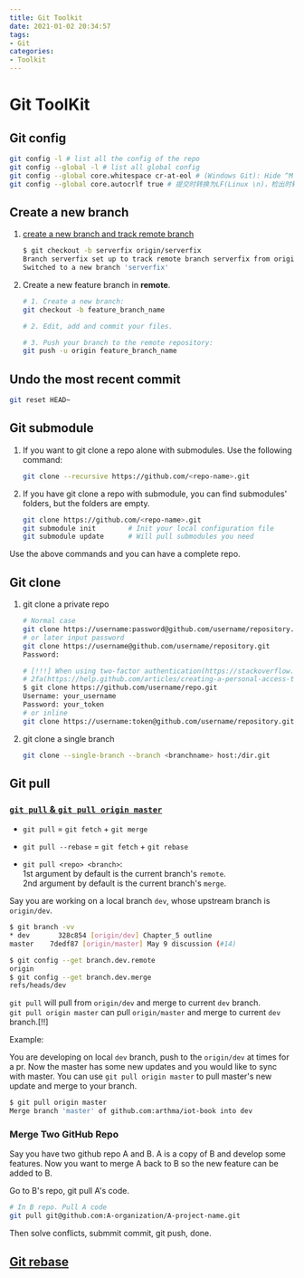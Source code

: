```yaml
---
title: Git Toolkit
date: 2021-01-02 20:34:57
tags: 
- Git
categories:
- Toolkit
---
```


# Git ToolKit

##  Git config
  
  ```bash
  git config -l # list all the config of the repo
  git config --global -l # list all global config
  git config --global core.whitespace cr-at-eol # (Windows Git): Hide ^M (Carriage Return) in Diff
  git config --global core.autocrlf true # 提交时转换为LF(Linux \n)，检出时转换为CRLF(Windows \r\n)
  ```

## Create a new branch

1. [create a new branch and track remote branch](https://git-scm.com/book/zh/v1/Git-%E5%88%86%E6%94%AF-%E8%BF%9C%E7%A8%8B%E5%88%86%E6%94%AF)

    ```bash
    $ git checkout -b serverfix origin/serverfix
    Branch serverfix set up to track remote branch serverfix from origin.
    Switched to a new branch 'serverfix'
    ```

1. Create a new feature branch in **remote**.

    ```bash
    # 1. Create a new branch:
    git checkout -b feature_branch_name

    # 2. Edit, add and commit your files.

    # 3. Push your branch to the remote repository:
    git push -u origin feature_branch_name
    ```

## Undo the most recent commit

```bash
git reset HEAD~
```

##  Git  submodule

1. If you want to git clone a repo alone with submodules. Use the following command:

    ```bash
    git clone --recursive https://github.com/<repo-name>.git
    ```

1. If you have git clone a repo with submodule, you can find submodules' folders, but the folders are empty.

    ```bash
    git clone https://github.com/<repo-name>.git
    git submodule init        # Init your local configuration file
    git submodule update      # Will pull submodules you need
    ```
  Use the above commands and you can have a complete repo.

## Git clone

1. git clone a private repo

    ```bash
    # Normal case
    git clone https://username:password@github.com/username/repository.git
    # or later input password
    git clone https://username@github.com/username/repository.git
    Password:

    # [!!!] When using two-factor authentication(https://stackoverflow.com/a/52011442/8522166)
    # 2fa(https://help.github.com/articles/creating-a-personal-access-token-for-the-command-line/)
    $ git clone https://github.com/username/repo.git
    Username: your_username
    Password: your_token
    # or inline
    git clone https://username:token@github.com/username/repository.git
    ```

1. git clone a single branch
    
    ```bash
    git clone --single-branch --branch <branchname> host:/dir.git
    ```

## Git pull

### [`git pull` & `git pull origin master`]([https://www.quora.com/What-are-the-differences-between-git-pull-git-pull-origin-master-and-git-pull-origin-master](https://www.quora.com/What-are-the-differences-between-git-pull-git-pull-origin-master-and-git-pull-origin-master))

* `git pull` = `git fetch` + `git merge`

* `git pull --rebase` = `git fetch` + `git rebase`

* `git pull <repo> <branch>`:  
    1st argument by default is the current branch's `remote`.  
    2nd argument by default is the current branch's `merge`.

Say you are working on a local branch `dev`, whose upstream branch is `origin/dev`.

```bash
$ git branch -vv
* dev       328c854 [origin/dev] Chapter_5 outline
master    7dedf87 [origin/master] May 9 discussion (#14)

$ git config --get branch.dev.remote
origin
$ git config --get branch.dev.merge
refs/heads/dev
```
 
`git pull` will pull from `origin/dev` and merge to current `dev` branch.  
`git pull origin master` can pull `origin/master` and merge to current `dev` branch.[!!]

Example: 

You are developing on local `dev` branch, push to the `origin/dev` at times for a pr. Now the master has some new updates and you would like to sync with master. You can use `git pull origin master` to pull master's new update and merge to your branch.

```bash
$ git pull origin master
Merge branch 'master' of github.com:arthma/iot-book into dev
```

### Merge Two GitHub Repo

Say you have two github repo A and B. A is a copy of B and develop some features. Now you want to merge A back to B so the new feature can be added to B.

Go to B's repo, git pull A's code.

```bash
# In B repo. Pull A code
git pull git@github.com:A-organization/A-project-name.git
```

Then solve conflicts, submmit commit, git push, done.

## [Git rebase](http://gitbook.liuhui998.com/4_2.html)